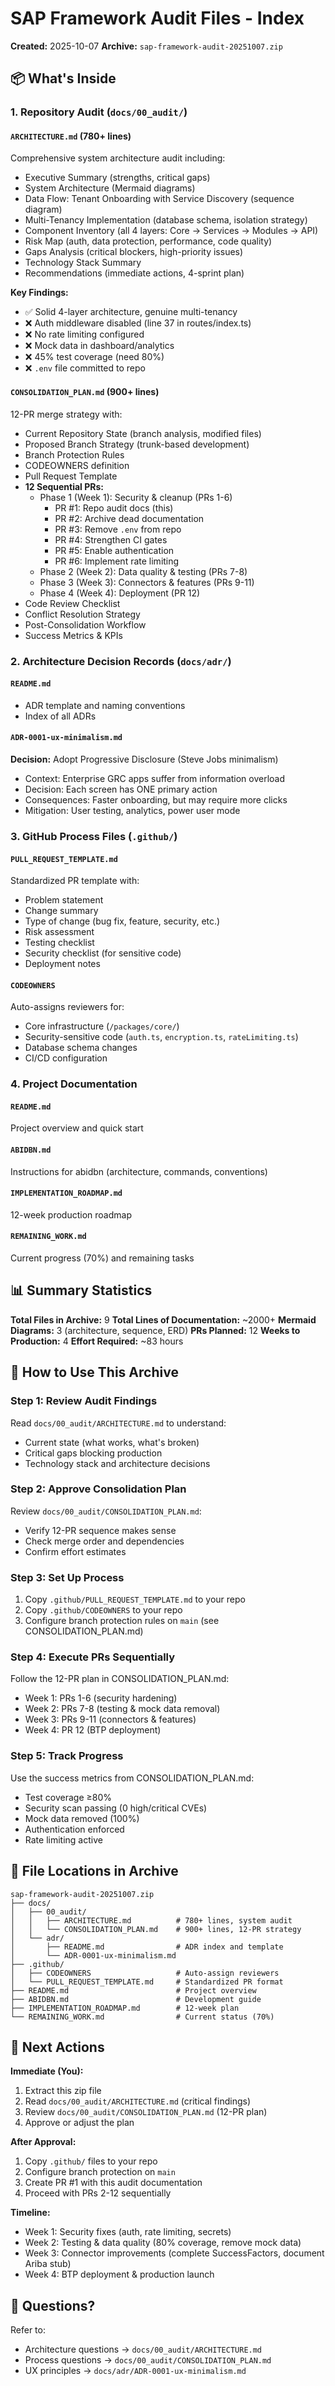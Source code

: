 # SAP Framework Audit Files - Index

**Created:** 2025-10-07
**Archive:** `sap-framework-audit-20251007.zip`

## 📦 What's Inside

### 1. Repository Audit (`docs/00_audit/`)

#### `ARCHITECTURE.md` (780+ lines)
Comprehensive system architecture audit including:
- Executive Summary (strengths, critical gaps)
- System Architecture (Mermaid diagrams)
- Data Flow: Tenant Onboarding with Service Discovery (sequence diagram)
- Multi-Tenancy Implementation (database schema, isolation strategy)
- Component Inventory (all 4 layers: Core → Services → Modules → API)
- Risk Map (auth, data protection, performance, code quality)
- Gaps Analysis (critical blockers, high-priority issues)
- Technology Stack Summary
- Recommendations (immediate actions, 4-sprint plan)

**Key Findings:**
- ✅ Solid 4-layer architecture, genuine multi-tenancy
- ❌ Auth middleware disabled (line 37 in routes/index.ts)
- ❌ No rate limiting configured
- ❌ Mock data in dashboard/analytics
- ❌ 45% test coverage (need 80%)
- ❌ `.env` file committed to repo

#### `CONSOLIDATION_PLAN.md` (900+ lines)
12-PR merge strategy with:
- Current Repository State (branch analysis, modified files)
- Proposed Branch Strategy (trunk-based development)
- Branch Protection Rules
- CODEOWNERS definition
- Pull Request Template
- **12 Sequential PRs:**
  - Phase 1 (Week 1): Security & cleanup (PRs 1-6)
    - PR #1: Repo audit docs (this)
    - PR #2: Archive dead documentation
    - PR #3: Remove `.env` from repo
    - PR #4: Strengthen CI gates
    - PR #5: Enable authentication
    - PR #6: Implement rate limiting
  - Phase 2 (Week 2): Data quality & testing (PRs 7-8)
  - Phase 3 (Week 3): Connectors & features (PRs 9-11)
  - Phase 4 (Week 4): Deployment (PR 12)
- Code Review Checklist
- Conflict Resolution Strategy
- Post-Consolidation Workflow
- Success Metrics & KPIs

### 2. Architecture Decision Records (`docs/adr/`)

#### `README.md`
- ADR template and naming conventions
- Index of all ADRs

#### `ADR-0001-ux-minimalism.md`
**Decision:** Adopt Progressive Disclosure (Steve Jobs minimalism)
- Context: Enterprise GRC apps suffer from information overload
- Decision: Each screen has ONE primary action
- Consequences: Faster onboarding, but may require more clicks
- Mitigation: User testing, analytics, power user mode

### 3. GitHub Process Files (`.github/`)

#### `PULL_REQUEST_TEMPLATE.md`
Standardized PR template with:
- Problem statement
- Change summary
- Type of change (bug fix, feature, security, etc.)
- Risk assessment
- Testing checklist
- Security checklist (for sensitive code)
- Deployment notes

#### `CODEOWNERS`
Auto-assigns reviewers for:
- Core infrastructure (`/packages/core/`)
- Security-sensitive code (`auth.ts`, `encryption.ts`, `rateLimiting.ts`)
- Database schema changes
- CI/CD configuration

### 4. Project Documentation

#### `README.md`
Project overview and quick start

#### `ABIDBN.md`
Instructions for abidbn (architecture, commands, conventions)

#### `IMPLEMENTATION_ROADMAP.md`
12-week production roadmap

#### `REMAINING_WORK.md`
Current progress (70%) and remaining tasks

## 📊 Summary Statistics

**Total Files in Archive:** 9
**Total Lines of Documentation:** ~2000+
**Mermaid Diagrams:** 3 (architecture, sequence, ERD)
**PRs Planned:** 12
**Weeks to Production:** 4
**Effort Required:** ~83 hours

## 🚀 How to Use This Archive

### Step 1: Review Audit Findings
Read `docs/00_audit/ARCHITECTURE.md` to understand:
- Current state (what works, what's broken)
- Critical gaps blocking production
- Technology stack and architecture decisions

### Step 2: Approve Consolidation Plan
Review `docs/00_audit/CONSOLIDATION_PLAN.md`:
- Verify 12-PR sequence makes sense
- Check merge order and dependencies
- Confirm effort estimates

### Step 3: Set Up Process
1. Copy `.github/PULL_REQUEST_TEMPLATE.md` to your repo
2. Copy `.github/CODEOWNERS` to your repo
3. Configure branch protection rules on `main` (see CONSOLIDATION_PLAN.md)

### Step 4: Execute PRs Sequentially
Follow the 12-PR plan in CONSOLIDATION_PLAN.md:
- Week 1: PRs 1-6 (security hardening)
- Week 2: PRs 7-8 (testing & mock data removal)
- Week 3: PRs 9-11 (connectors & features)
- Week 4: PR 12 (BTP deployment)

### Step 5: Track Progress
Use the success metrics from CONSOLIDATION_PLAN.md:
- Test coverage ≥80%
- Security scan passing (0 high/critical CVEs)
- Mock data removed (100%)
- Authentication enforced
- Rate limiting active

## 📁 File Locations in Archive

```
sap-framework-audit-20251007.zip
├── docs/
│   ├── 00_audit/
│   │   ├── ARCHITECTURE.md          # 780+ lines, system audit
│   │   └── CONSOLIDATION_PLAN.md    # 900+ lines, 12-PR strategy
│   └── adr/
│       ├── README.md                # ADR index and template
│       └── ADR-0001-ux-minimalism.md
├── .github/
│   ├── CODEOWNERS                   # Auto-assign reviewers
│   └── PULL_REQUEST_TEMPLATE.md     # Standardized PR format
├── README.md                        # Project overview
├── ABIDBN.md                        # Development guide
├── IMPLEMENTATION_ROADMAP.md        # 12-week plan
└── REMAINING_WORK.md                # Current status (70%)
```

## 🎯 Next Actions

**Immediate (You):**
1. Extract this zip file
2. Read `docs/00_audit/ARCHITECTURE.md` (critical findings)
3. Review `docs/00_audit/CONSOLIDATION_PLAN.md` (12-PR plan)
4. Approve or adjust the plan

**After Approval:**
1. Copy `.github/` files to your repo
2. Configure branch protection on `main`
3. Create PR #1 with this audit documentation
4. Proceed with PRs 2-12 sequentially

**Timeline:**
- Week 1: Security fixes (auth, rate limiting, secrets)
- Week 2: Testing & data quality (80% coverage, remove mock data)
- Week 3: Connector improvements (complete SuccessFactors, document Ariba stub)
- Week 4: BTP deployment & production launch

## 📧 Questions?

Refer to:
- Architecture questions → `docs/00_audit/ARCHITECTURE.md`
- Process questions → `docs/00_audit/CONSOLIDATION_PLAN.md`
- UX principles → `docs/adr/ADR-0001-ux-minimalism.md`
